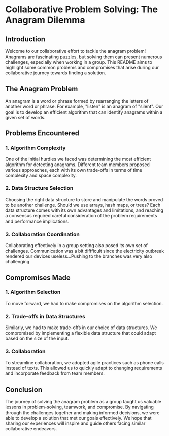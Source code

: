 # Collaborative Problem Solving: The Anagram Dilemma

## Introduction
Welcome to our collaborative effort to tackle the anagram problem! Anagrams are fascinating puzzles, but solving them can present numerous challenges, especially when working in a group. This README aims to highlight some common problems and compromises that arise during our collaborative journey towards finding a solution.

## The Anagram Problem
An anagram is a word or phrase formed by rearranging the letters of another word or phrase. For example, "listen" is an anagram of "silent". Our goal is to develop an efficient algorithm that can identify anagrams within a given set of words.

## Problems Encountered
### 1. Algorithm Complexity
One of the initial hurdles we faced was determining the most efficient algorithm for detecting anagrams. Different team members proposed various approaches, each with its own trade-offs in terms of time complexity and space complexity.

### 2. Data Structure Selection
Choosing the right data structure to store and manipulate the words proved to be another challenge. Should we use arrays, hash maps, or trees? Each data structure comes with its own advantages and limitations, and reaching a consensus required careful consideration of the problem requirements and performance implications.


### 3. Collaboration Coordination
Collaborating effectively in a group setting also posed its own set of challenges. Communication was a bit diffficult since the electricity outbreak rendered our devices useless...Pushing to the branches was very also challenging

## Compromises Made
### 1. Algorithm Selection
To move forward, we had to make compromises on the algorithm selection. 

### 2. Trade-offs in Data Structures
Similarly, we had to make trade-offs in our choice of data structures. We compromised by implementing a flexible data structure that could adapt based on the size of the input.


### 3. Collaboration
To streamline collaboration, we adopted agile practices such as phone calls instead of texts. This allowed us to quickly adapt to changing requirements and incorporate feedback from team members.

## Conclusion
The journey of solving the anagram problem as a group taught us valuable lessons in problem-solving, teamwork, and compromise. By navigating through the challenges together and making informed decisions, we were able to develop a solution that met our goals effectively. We hope that sharing our experiences will inspire and guide others facing similar collaborative endeavors.

